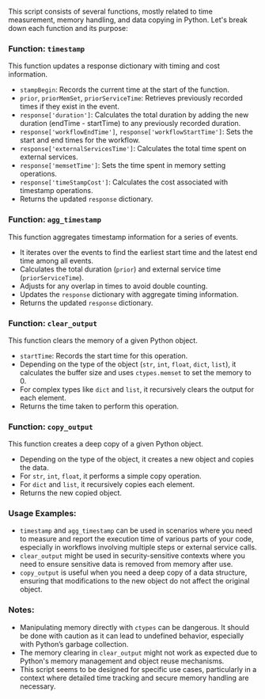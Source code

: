 This script consists of several functions, mostly related to time measurement, memory handling, and data copying in Python. Let's break down each function and its purpose:

### Function: `timestamp`

This function updates a response dictionary with timing and cost information.

- `stampBegin`: Records the current time at the start of the function.
- `prior`, `priorMemSet`, `priorServiceTime`: Retrieves previously recorded times if they exist in the event.
- `response['duration']`: Calculates the total duration by adding the new duration (endTime - startTime) to any previously recorded duration.
- `response['workflowEndTime']`, `response['workflowStartTime']`: Sets the start and end times for the workflow.
- `response['externalServicesTime']`: Calculates the total time spent on external services.
- `response['memsetTime']`: Sets the time spent in memory setting operations.
- `response['timeStampCost']`: Calculates the cost associated with timestamp operations.
- Returns the updated `response` dictionary.

### Function: `agg_timestamp`

This function aggregates timestamp information for a series of events.

- It iterates over the events to find the earliest start time and the latest end time among all events.
- Calculates the total duration (`prior`) and external service time (`priorServiceTime`).
- Adjusts for any overlap in times to avoid double counting.
- Updates the `response` dictionary with aggregate timing information.
- Returns the updated `response` dictionary.

### Function: `clear_output`

This function clears the memory of a given Python object.

- `startTime`: Records the start time for this operation.
- Depending on the type of the object (`str`, `int`, `float`, `dict`, `list`), it calculates the buffer size and uses `ctypes.memset` to set the memory to 0.
- For complex types like `dict` and `list`, it recursively clears the output for each element.
- Returns the time taken to perform this operation.

### Function: `copy_output`

This function creates a deep copy of a given Python object.

- Depending on the type of the object, it creates a new object and copies the data.
- For `str`, `int`, `float`, it performs a simple copy operation.
- For `dict` and `list`, it recursively copies each element.
- Returns the new copied object.

### Usage Examples:

- `timestamp` and `agg_timestamp` can be used in scenarios where you need to measure and report the execution time of various parts of your code, especially in workflows involving multiple steps or external service calls.
- `clear_output` might be used in security-sensitive contexts where you need to ensure sensitive data is removed from memory after use.
- `copy_output` is useful when you need a deep copy of a data structure, ensuring that modifications to the new object do not affect the original object.

### Notes:

- Manipulating memory directly with `ctypes` can be dangerous. It should be done with caution as it can lead to undefined behavior, especially with Python’s garbage collection.
- The memory clearing in `clear_output` might not work as expected due to Python's memory management and object reuse mechanisms.
- This script seems to be designed for specific use cases, particularly in a context where detailed time tracking and secure memory handling are necessary.